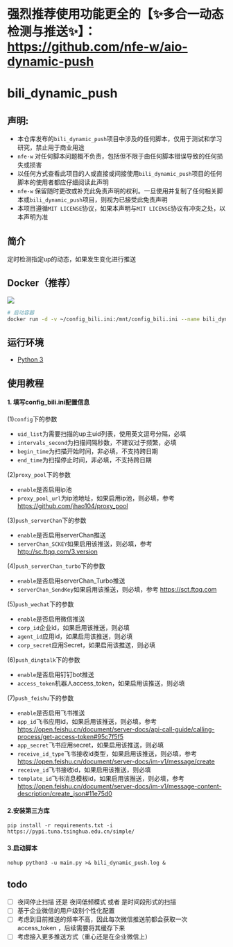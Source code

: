 # 强烈推荐使用功能更全的【✨多合一动态检测与推送✨】：https://github.com/nfe-w/aio-dynamic-push

# bili_dynamic_push

## 声明:

- 本仓库发布的`bili_dynamic_push`项目中涉及的任何脚本，仅用于测试和学习研究，禁止用于商业用途
- `nfe-w` 对任何脚本问题概不负责，包括但不限于由任何脚本错误导致的任何损失或损害
- 以任何方式查看此项目的人或直接或间接使用`bili_dynamic_push`项目的任何脚本的使用者都应仔细阅读此声明
- `nfe-w` 保留随时更改或补充此免责声明的权利。一旦使用并复制了任何相关脚本或`bili_dynamic_push`项目，则视为已接受此免责声明
- 本项目遵循`MIT LICENSE`协议，如果本声明与`MIT LICENSE`协议有冲突之处，以本声明为准

## 简介

定时检测指定up的动态，如果发生变化进行推送

## Docker（推荐）

[![](https://img.shields.io/badge/DockerHub-nfew/bili__dynamic__push-367AC7?style=flat-square&logo=Docker&logoColor=white)](https://hub.docker.com/r/nfew/bili_dynamic_push)

```sh
# 启动容器
docker run -d -v ~/config_bili.ini:/mnt/config_bili.ini --name bili_dynamic_push nfew/bili_dynamic_push:latest
```

## 运行环境

- [Python 3](https://www.python.org/)

## 使用教程

#### 1. 填写config_bili.ini配置信息

(1)`config`下的参数

- `uid_list`为需要扫描的up主uid列表，使用英文逗号分隔，必填
- `intervals_second`为扫描间隔秒数，不建议过于频繁，必填
- `begin_time`为扫描开始时间，非必填，不支持跨日期
- `end_time`为扫描停止时间，非必填，不支持跨日期

(2)`proxy_pool`下的参数

- `enable`是否启用ip池
- `proxy_pool_url`为ip池地址，如果启用ip池，则必填，参考 https://github.com/jhao104/proxy_pool

(3)`push_serverChan`下的参数

- `enable`是否启用serverChan推送
- `serverChan_SCKEY`如果启用该推送，则必填，参考 http://sc.ftqq.com/3.version

(4)`push_serverChan_turbo`下的参数

- `enable`是否启用serverChan_Turbo推送
- `serverChan_SendKey`如果启用该推送，则必填，参考 https://sct.ftqq.com

(5)`push_wechat`下的参数

- `enable`是否启用微信推送
- `corp_id`企业id，如果启用该推送，则必填
- `agent_id`应用id，如果启用该推送，则必填
- `corp_secret`应用Secret，如果启用该推送，则必填

(6)`push_dingtalk`下的参数

- `enable`是否启用钉钉bot推送
- `access_token`机器人access_token，如果启用该推送，则必填

(7)`push_feishu`下的参数
- `enable`是否启用飞书推送
- `app_id`飞书应用id，如果启用该推送，则必填，参考 https://open.feishu.cn/document/server-docs/api-call-guide/calling-process/get-access-token#95c7f5f5
- `app_secret`飞书应用secret，如果启用该推送，则必填
- `receive_id_type`飞书接收id类型，如果启用该推送，则必填，参考 https://open.feishu.cn/document/server-docs/im-v1/message/create
- `receive_id`飞书接收id，如果启用该推送，则必填
- `template_id`飞书消息模板id，如果启用该推送，则必填，参考 https://open.feishu.cn/document/server-docs/im-v1/message-content-description/create_json#11e75d0


#### 2.安装第三方库

`pip install -r requirements.txt -i https://pypi.tuna.tsinghua.edu.cn/simple/`

#### 3.启动脚本

`nohup python3 -u main.py >& bili_dynamic_push.log &`

## todo

- [ ] 夜间停止扫描 还是 夜间低频模式 或者 是时间段形式的扫描
- [ ] 基于企业微信的用户级别个性化配置
- [ ] 考虑到目前推送的频率不高，因此每次微信推送前都会获取一次 access_token ，后续需要将其缓存下来
- [ ] 考虑接入更多推送方式（重心还是在企业微信上）
